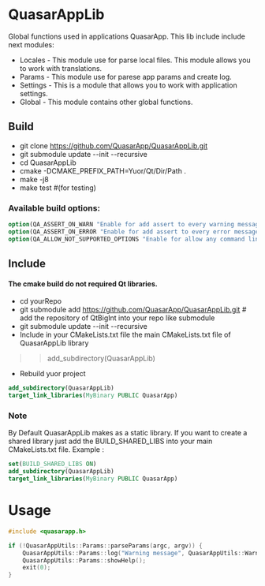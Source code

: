 # QuasarAppLib
Global functions used in applications QuasarApp.
This lib include include next modules:

* Locales - This module use for parse local files. This module allows you to work with translations. 
* Params - This module use for parese app params and create log.
* Settings - This is a module that allows you to work with application settings. 
* Global - This module contains other global functions.


## Build


 * git clone https://github.com/QuasarApp/QuasarAppLib.git
 * git submodule update --init --recursive
 * cd QuasarAppLib
 * cmake -DCMAKE_PREFIX_PATH=Yuor/Qt/Dir/Path .  
 * make -j8
 * make test #(for testing)


### Available build options:

```cmake
option(QA_ASSERT_ON_WARN "Enable for add assert to every warning message" OFF)
option(QA_ASSERT_ON_ERROR "Enable for add assert to every error message" OFF)
option(QA_ALLOW_NOT_SUPPORTED_OPTIONS "Enable for allow any command line options" ON)
```

## Include

#### The cmake build do not required Qt libraries. 
 
 * cd yourRepo
 * git submodule add https://github.com/QuasarApp/QuasarAppLib.git # add the repository of QtBigInt into your repo like submodule
 * git submodule update --init --recursive
 * Include in your CMakeLists.txt file the main CMakeLists.txt file of QuasarAppLib library
  >> add_subdirectory(QuasarAppLib)
 * Rebuild yuor project

```cmake
add_subdirectory(QuasarAppLib)
target_link_libraries(MyBinary PUBLIC QuasarApp)
```

### Note 

By Default QuasarAppLib makes as a static library. If you want to create a shared library just add the BUILD_SHARED_LIBS into your main CMakeLists.txt file.
Example :

```cmake
set(BUILD_SHARED_LIBS ON)
add_subdirectory(QuasarAppLib)
target_link_libraries(MyBinary PUBLIC QuasarApp)

```

# Usage

```cpp
#include <quasarapp.h>

if (!QuasarAppUtils::Params::parseParams(argc, argv)) {
    QuasarAppUtils::Params::log("Warning message", QuasarAppUtils::Warning);
    QuasarAppUtils::Params::showHelp();
    exit(0);
}
```
